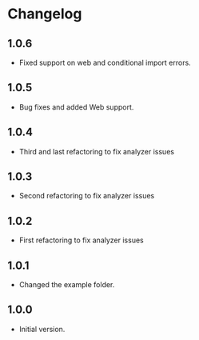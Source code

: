 # Changelog

## 1.0.6

- Fixed support on web and conditional import errors.

## 1.0.5

- Bug fixes and added Web support.

## 1.0.4

- Third and last refactoring to fix analyzer issues 

## 1.0.3

- Second refactoring to fix analyzer issues 

## 1.0.2

- First refactoring to fix analyzer issues 

## 1.0.1

- Changed the example folder.

## 1.0.0

- Initial version.